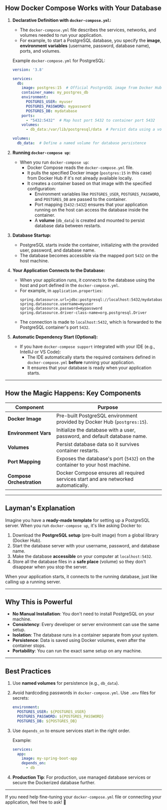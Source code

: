 
## **How Docker Compose Works with Your Database**

1. **Declarative Definition with `docker-compose.yml`:**
   - The `docker-compose.yml` file describes the services, networks, and volumes needed to run your application.
   - For example, to start a PostgreSQL database, you specify the **image**, **environment variables** (username, password, database name), ports, and volumes.

   Example `docker-compose.yml` for PostgreSQL:
   ```yaml
   version: '3.8'

   services:
     db:
       image: postgres:15  # Official PostgreSQL image from Docker Hub
       container_name: my_postgres_db
       environment:
         POSTGRES_USER: myuser
         POSTGRES_PASSWORD: mypassword
         POSTGRES_DB: mydatabase
       ports:
         - "5432:5432"  # Map host port 5432 to container port 5432
       volumes:
         - db_data:/var/lib/postgresql/data  # Persist data using a volume

   volumes:
     db_data:  # Define a named volume for database persistence
   ```

2. **Running `docker-compose up`:**
   - When you run `docker-compose up`:
     - Docker Compose reads the `docker-compose.yml` file.
     - It pulls the specified Docker image (`postgres:15` in this case) from Docker Hub if it's not already available locally.
     - It creates a container based on that image with the specified configuration:
       - Environment variables like `POSTGRES_USER`, `POSTGRES_PASSWORD`, and `POSTGRES_DB` are passed to the container.
       - Port mapping (`5432:5432`) ensures that your application running on the host can access the database inside the container.
       - A **volume** (`db_data`) is created and mounted to persist database data between restarts.

3. **Database Startup:**
   - PostgreSQL starts inside the container, initializing with the provided user, password, and database name.
   - The database becomes accessible via the mapped port `5432` on the host machine.

4. **Your Application Connects to the Database:**
   - When your application runs, it connects to the database using the host and port defined in the `docker-compose.yml`.
   - For example, in `application.properties`:
     ```properties
     spring.datasource.url=jdbc:postgresql://localhost:5432/mydatabase
     spring.datasource.username=myuser
     spring.datasource.password=mypassword
     spring.datasource.driver-class-name=org.postgresql.Driver
     ```
   - The connection is made to `localhost:5432`, which is forwarded to the PostgreSQL container's port `5432`.

5. **Automatic Dependency Start (Optional):**
   - If you have `docker-compose support` integrated with your IDE (e.g., IntelliJ or VS Code):
     - The IDE automatically starts the required containers defined in `docker-compose.yml` **before** running your application.
     - It ensures that your database is ready when your application starts.

---

## **How the Magic Happens: Key Components**

| Component            | Purpose                                                                                     |
|-----------------------|---------------------------------------------------------------------------------------------|
| **Docker Image**      | Pre-built PostgreSQL environment provided by Docker Hub (`postgres:15`).                   |
| **Environment Vars**  | Initialize the database with a user, password, and default database name.                  |
| **Volumes**           | Persist database data so it survives container restarts.                                   |
| **Port Mapping**      | Exposes the database's port (`5432`) on the container to your host machine.                |
| **Compose Orchestration** | Docker Compose ensures all required services start and are networked automatically.        |

---

## **Layman's Explanation**

Imagine you have a **ready-made template** for setting up a PostgreSQL server. When you run `docker-compose up`, it's like asking Docker to:
1. Download the **PostgreSQL setup** (pre-built image) from a global library (Docker Hub).
2. Start the database server with your username, password, and database name.
3. Make the database **accessible** on your computer at `localhost:5432`.
4. Store all the database files in a **safe place** (volume) so they don't disappear when you stop the server.

When your application starts, it connects to the running database, just like calling up a running server.

---

## **Why This is Powerful**
- **No Manual Installation**: You don't need to install PostgreSQL on your machine.
- **Consistency**: Every developer or server environment can use the same setup.
- **Isolation**: The database runs in a container separate from your system.
- **Persistence**: Data is saved using Docker volumes, even after the container stops.
- **Portability**: You can run the exact same setup on any machine.

---

## **Best Practices**
1. Use **named volumes** for persistence (e.g., `db_data`).
2. Avoid hardcoding passwords in `docker-compose.yml`. Use `.env` files for secrets:
   ```yaml
   environment:
     POSTGRES_USER: ${POSTGRES_USER}
     POSTGRES_PASSWORD: ${POSTGRES_PASSWORD}
     POSTGRES_DB: ${POSTGRES_DB}
   ```
3. Use `depends_on` to ensure services start in the right order.

   Example:
   ```yaml
   services:
     app:
       image: my-spring-boot-app
       depends_on:
         - db
   ```

4. **Production Tip**: For production, use managed database services or secure the Dockerized database further.

---

If you need help fine-tuning your `docker-compose.yml` file or connecting your application, feel free to ask! 🚀
